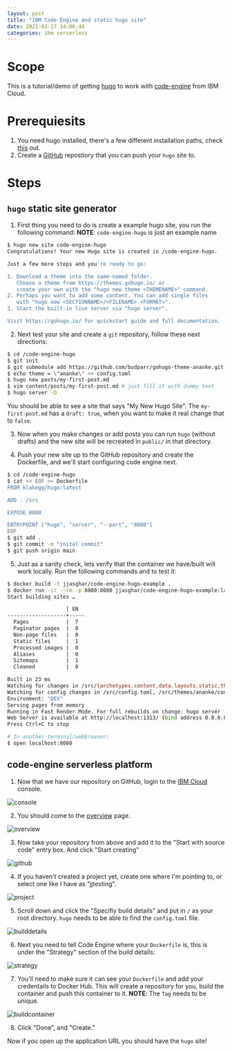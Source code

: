 ```yaml
---
layout: post
title: "IBM Code Engine and static hugo site"
date: 2021-03-17 14:06:44
categories: ibm serverless
---
```

# Scope

This is a tutorial/demo of getting [hugo][mainhugo] to work with [code-engine][codeengine]
from IBM Cloud.

# Prerequiesits

1. You need hugo installed, there's a few different installation paths, check [this][hugo] out.
1. Create a [GitHub][githubnew] repostiory that you can push your `hugo` site to.

# Steps

## `hugo` static site generator

1. First thing you need to do is create a example hugo site, you run the following command:
**NOTE**: `code-engine-hugo` is just an example name

```bash
$ hugo new site code-engine-hugo
Congratulations! Your new Hugo site is created in /code-engine-hugo.

Just a few more steps and you're ready to go:

1. Download a theme into the same-named folder.
   Choose a theme from https://themes.gohugo.io/ or
   create your own with the "hugo new theme <THEMENAME>" command.
2. Perhaps you want to add some content. You can add single files
   with "hugo new <SECTIONNAME>/<FILENAME>.<FORMAT>".
3. Start the built-in live server via "hugo server".

Visit https://gohugo.io/ for quickstart guide and full documentation.
```

2. Next test your site and create a `git` repository, follow these next directions:

```bash
$ cd /code-engine-hugo
$ git init
$ git submodule add https://github.com/budparr/gohugo-theme-ananke.git themes/ananke
$ echo theme = \"ananke\" >> config.toml
$ hugo new posts/my-first-post.md
$ vim content/posts/my-first-post.md # just fill it with dummy text
$ hugo server -D
```

You should be able to see a site that says "My New Hugo Site". The `my-first-post.md`
has a `draft: true`, when you want to make it real change that to `false`.

3. Now when you make changes or add posts you can run `hugo` (without drafts) and the new site
will be recreated in `public/` in that directory.

4. Push your new site up to the GitHub repository and create the Dockerfile, and we'll start configuring
code engine next.

```bash
$ cd /code-engine-hugo
$ cat << EOF >> Dockerfile                                                                                                   [45/104]
FROM klakegg/hugo:latest

ADD . /src

EXPOSE 8080

ENTRYPOINT ["hugo", "server", "--port", "8080"]
EOF
$ git add .
$ git commit -m "inital commit"
$ git push origin main
```

5. Just as a sanity check, lets verify that the container we have/built will work locally. Run
the following commands and to test it:

```bash
$ docker build -t jjasghar/code-engine-hugo-example .
$ docker run -it --rm -p 8080:8080 jjasghar/code-engine-hugo-example:latest server
Start building sites …

                   | EN
-------------------+-----
  Pages            |  7
  Paginator pages  |  0
  Non-page files   |  0
  Static files     |  1
  Processed images |  0
  Aliases          |  0
  Sitemaps         |  1
  Cleaned          |  0

Built in 23 ms
Watching for changes in /src/{archetypes,content,data,layouts,static,themes}
Watching for config changes in /src/config.toml, /src/themes/ananke/config.yaml
Environment: "DEV"
Serving pages from memory
Running in Fast Render Mode. For full rebuilds on change: hugo server --disableFastRender
Web Server is available at http://localhost:1313/ (bind address 0.0.0.0)
Press Ctrl+C to stop

# In another terminal/webbrowser:
$ open localhost:8080
```

## code-engine serverless platform

1. Now that we have our repository on GitHub, login to the [IBM Cloud][ibmcloud]
console.

![console](../../../../../pics/codeengineconsole.png)

2. You should come to the [overview][codeengine-overview] page.

![overview](../../../../../pics/codeengineoverview.png)

3. Now take your repository from above and add it to the "Start with source code"
entry box.
And click "Start creating"

![github](../../../../../pics/codeengineoverview-github.png)

4. If you haven't created a project yet, create one where I'm pointing to, or select
one like I have as "jjtesting".

![project](../../../../../pics/codeengineoverview-project.png)

5. Scroll down and click the "Specifiy build details" and put in `/` as your
root directory. `hugo` needs to be able to find the `config.toml` file.

![builddetails](../../../../../pics/codeengineoverview-specifybuild.png)

6. Next you need to tell Code Engine where your `Dockerfile` is, this is under
the "Strategy" section of the build details:

![strategy](../../../../../pics/codeengineoverview-dockerfile.png)

7. You'll need to make sure it can see your `Dockerfile` and add your credentails
to Docker Hub. This will create a repository for you, build the container
and push this container to it. **NOTE**: The `Tag` needs to be unique.

![buildcontainer](../../../../../pics/codeengineoverview-output.png)

8. Click "Done", and "Create."

Now if you open up the application URL you should have the `hugo` site!

[codeengine]: https://www.ibm.com/cloud/code-engine
[codeengine-overview]: https://cloud.ibm.com/codeengine/overview
[hugo]: https://gohugo.io/getting-started/installing/
[ibmcloud]: https://cloud.ibm.com
[mainhugo]: https://gohugo.io/
[githubnew]: https://github.com/new
